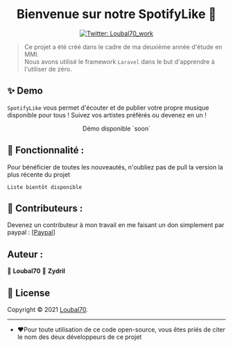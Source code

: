 <h1 align="center">Bienvenue sur notre SpotifyLike 👋</h1>
<p align="center">
  <a href="https://twitter.com/loubal70_work">
    <img alt="Twitter: Loubal70_work" src="https://img.shields.io/twitter/follow/loubal70_work?style=social" target="_blank" />
  </a>
</p>

> Ce projet a été créé dans le cadre de ma deuxième année d'étude en MMI.<br />Nous avons utilisé le framework `Laravel` dans le but d'apprendre à l'utiliser de zéro.

## ✨ Demo

`SpotifyLike` vous permet d'écouter et de publier votre propre musique disponible pour tous ! Suivez vos artistes préférés ou devenez en un !

<p align="center">
 Démo disponible `soon`
</p>


## 🚀 Fonctionnalité :

Pour bénéficier de toutes les nouveautés, n'oubliez pas de pull la version la plus récente du projet
```
Liste bientôt disponible
```

## 🤝 Contributeurs :

Devenez un contributeur à mon travail en me faisant un don simplement par paypal : [[Paypal](https://paypal.me/pools/c/8wDhpesCNY)]

## Auteur :

👤 **Loubal70**
👤 **Zydril**

## 📝 License

Copyright © 2021 [Loubal70](https://github.com/Loubal70).<br />

---

* ❤️Pour toute utilisation de ce code open-source, vous êtes priés de citer le nom des deux développeurs de ce projet
